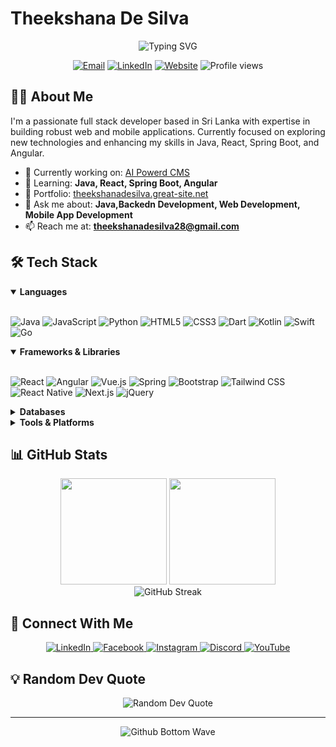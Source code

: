 # Theekshana De Silva

<div align="center">
  <img src="https://readme-typing-svg.herokuapp.com?font=Fira+Code&pause=1000&color=0E75B6&center=true&vCenter=true&random=false&width=435&lines=Full+Stack+Developer;Java+Enthusiast,Backend+Enthusiast;DevOps+Enthusiast;Mobile+App+Developer" alt="Typing SVG" />

  <p>
    <a href="mailto:theekshanadesilva28@gmail.com"><img src="https://img.shields.io/badge/Email-theekshanadesilva28-D14836?style=flat-square&logo=gmail&logoColor=white" alt="Email" /></a>
    <a href="https://linkedin.com/in/theekdesilva23"><img src="https://img.shields.io/badge/LinkedIn-theekdesilva23-0077B5?style=flat-square&logo=linkedin&logoColor=white" alt="LinkedIn" /></a>
    <a href="http://theekshanadesilva.great-site.net/?i=2"><img src="https://img.shields.io/badge/Portfolio-Website-4285F4?style=flat-square&logo=google-chrome&logoColor=white" alt="Website" /></a>
    <img src="https://komarev.com/ghpvc/?username=theek23&style=flat-square&color=0e75b6" alt="Profile views" />
  </p>
</div>

## 👨‍💻 About Me

I'm a passionate full stack developer based in Sri Lanka with expertise in building robust web and mobile applications. Currently focused on exploring new technologies and enhancing my skills in Java, React, Spring Boot, and Angular.

- 🔭 Currently working on: [AI Powerd CMS](https://github.com/theek23/cms-platform-frontend)
- 🌱 Learning: **Java, React, Spring Boot, Angular**
- 💼 Portfolio: [theekshanadesilva.great-site.net](https://github.com/theek23/workfoliyo)
- 💬 Ask me about: **Java,Backedn Development, Web Development, Mobile App Development**
- 📫 Reach me at: **theekshanadesilva28@gmail.com**

## 🛠️ Tech Stack

<details open>
<summary><b>Languages</b></summary>
<br>
<p>
  <img src="https://img.shields.io/badge/Java-ED8B00?style=for-the-badge&logo=openjdk&logoColor=white" alt="Java" />
  <img src="https://img.shields.io/badge/JavaScript-F7DF1E?style=for-the-badge&logo=javascript&logoColor=black" alt="JavaScript" />
  <img src="https://img.shields.io/badge/Python-3776AB?style=for-the-badge&logo=python&logoColor=white" alt="Python" />
  <img src="https://img.shields.io/badge/HTML5-E34F26?style=for-the-badge&logo=html5&logoColor=white" alt="HTML5" />
  <img src="https://img.shields.io/badge/CSS3-1572B6?style=for-the-badge&logo=css3&logoColor=white" alt="CSS3" />
  <img src="https://img.shields.io/badge/Dart-0175C2?style=for-the-badge&logo=dart&logoColor=white" alt="Dart" />
  <img src="https://img.shields.io/badge/Kotlin-0095D5?style=for-the-badge&logo=kotlin&logoColor=white" alt="Kotlin" />
  <img src="https://img.shields.io/badge/Swift-FA7343?style=for-the-badge&logo=swift&logoColor=white" alt="Swift" />
  <img src="https://img.shields.io/badge/Go-00ADD8?style=for-the-badge&logo=go&logoColor=white" alt="Go" />
</p>
</details>

<details open>
<summary><b>Frameworks & Libraries</b></summary>
<br>
<p>
  <img src="https://img.shields.io/badge/React-20232A?style=for-the-badge&logo=react&logoColor=61DAFB" alt="React" />
  <img src="https://img.shields.io/badge/Angular-DD0031?style=for-the-badge&logo=angular&logoColor=white" alt="Angular" />
  <img src="https://img.shields.io/badge/Vue.js-35495E?style=for-the-badge&logo=vue.js&logoColor=4FC08D" alt="Vue.js" />
  <img src="https://img.shields.io/badge/Spring-6DB33F?style=for-the-badge&logo=spring&logoColor=white" alt="Spring" />
  <img src="https://img.shields.io/badge/Bootstrap-563D7C?style=for-the-badge&logo=bootstrap&logoColor=white" alt="Bootstrap" />
  <img src="https://img.shields.io/badge/Tailwind_CSS-38B2AC?style=for-the-badge&logo=tailwind-css&logoColor=white" alt="Tailwind CSS" />
  <img src="https://img.shields.io/badge/React_Native-20232A?style=for-the-badge&logo=react&logoColor=61DAFB" alt="React Native" />
  <img src="https://img.shields.io/badge/Next.js-000000?style=for-the-badge&logo=next.js&logoColor=white" alt="Next.js" />
  <img src="https://img.shields.io/badge/jQuery-0769AD?style=for-the-badge&logo=jquery&logoColor=white" alt="jQuery" />
</p>
</details>

<details>
<summary><b>Databases</b></summary>
<br>
<p>
  <img src="https://img.shields.io/badge/MySQL-005C84?style=for-the-badge&logo=mysql&logoColor=white" alt="MySQL" />
  <img src="https://img.shields.io/badge/MongoDB-4EA94B?style=for-the-badge&logo=mongodb&logoColor=white" alt="MongoDB" />
  <img src="https://img.shields.io/badge/MariaDB-003545?style=for-the-badge&logo=mariadb&logoColor=white" alt="MariaDB" />
  <img src="https://img.shields.io/badge/Oracle-F80000?style=for-the-badge&logo=oracle&logoColor=white" alt="Oracle" />
  <img src="https://img.shields.io/badge/Firebase-FFCA28?style=for-the-badge&logo=firebase&logoColor=black" alt="Firebase" />
</p>
</details>

<details>
<summary><b>Tools & Platforms</b></summary>
<br>
<p>
  <img src="https://img.shields.io/badge/Docker-2496ED?style=for-the-badge&logo=docker&logoColor=white" alt="Docker" />
  <img src="https://img.shields.io/badge/Git-F05032?style=for-the-badge&logo=git&logoColor=white" alt="Git" />
  <img src="https://img.shields.io/badge/Postman-FF6C37?style=for-the-badge&logo=postman&logoColor=white" alt="Postman" />
  <img src="https://img.shields.io/badge/Jira-0052CC?style=for-the-badge&logo=jira&logoColor=white" alt="Jira" />
  <img src="https://img.shields.io/badge/Figma-F24E1E?style=for-the-badge&logo=figma&logoColor=white" alt="Figma" />
  <img src="https://img.shields.io/badge/Adobe_XD-470137?style=for-the-badge&logo=adobe-xd&logoColor=FF61F6" alt="Adobe XD" />
  <img src="https://img.shields.io/badge/Adobe_Photoshop-31A8FF?style=for-the-badge&logo=adobe-photoshop&logoColor=white" alt="Adobe Photoshop" />
  <img src="https://img.shields.io/badge/Android-3DDC84?style=for-the-badge&logo=android&logoColor=white" alt="Android" />
  <img src="https://img.shields.io/badge/iOS-000000?style=for-the-badge&logo=ios&logoColor=white" alt="iOS" />
</p>
</details>

## 📊 GitHub Stats

<div align="center">
  <img src="https://github-readme-stats.vercel.app/api?username=theek23&show_icons=true&theme=tokyonight&hide_border=true&count_private=true" height="170px" />
  <img src="https://github-readme-stats.vercel.app/api/top-langs/?username=theek23&theme=tokyonight&hide_border=true&layout=compact" height="170px" />
</div>

<div align="center">
  <img src="https://github-readme-streak-stats.herokuapp.com/?user=theek23&theme=tokyonight&hide_border=true" alt="GitHub Streak" />
</div>

## 🔗 Connect With Me

<div align="center">
  <a href="https://linkedin.com/in/theekdesilva23" target="_blank">
    <img src="https://img.shields.io/badge/LinkedIn-%230077B5.svg?style=for-the-badge&logo=linkedin&logoColor=white" alt="LinkedIn" />
  </a>
  <a href="https://facebook.com/theek28" target="_blank">
    <img src="https://img.shields.io/badge/Facebook-%231877F2.svg?style=for-the-badge&logo=Facebook&logoColor=white" alt="Facebook" />
  </a>
  <a href="https://instagram.com/theek_23" target="_blank">
    <img src="https://img.shields.io/badge/Instagram-%23E4405F.svg?style=for-the-badge&logo=Instagram&logoColor=white" alt="Instagram" />
  </a>
  <a href="https://discord.gg/Theekshana#3172" target="_blank">
    <img src="https://img.shields.io/badge/Discord-%237289DA.svg?style=for-the-badge&logo=discord&logoColor=white" alt="Discord" />
  </a>
  <a href="https://youtube.com/@@theekshanadesilva6666" target="_blank">
    <img src="https://img.shields.io/badge/YouTube-%23FF0000.svg?style=for-the-badge&logo=YouTube&logoColor=white" alt="YouTube" />
  </a>
</div>

## 💡 Random Dev Quote

<div align="center">
  <img src="https://quotes-github-readme.vercel.app/api?type=horizontal&theme=tokyonight" alt="Random Dev Quote" />
</div>

---

<div align="center">
  <img src="https://raw.githubusercontent.com/mayhemantt/mayhemantt/Update/svg/Bottom.svg" alt="Github Bottom Wave" />
</div>
